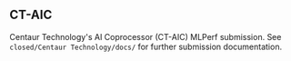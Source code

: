 CT-AIC
--------------------

Centaur Technology's AI Coprocessor (CT-AIC) MLPerf submission. See `closed/Centaur Technology/docs/` for further submission documentation.

